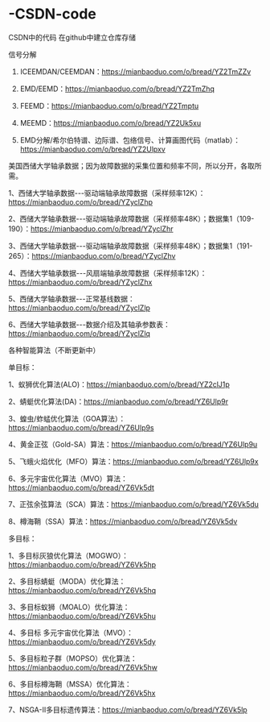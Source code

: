 # -CSDN-code
CSDN中的代码 在github中建立仓库存储


信号分解

1. ICEEMDAN/CEEMDAN：https://mianbaoduo.com/o/bread/YZ2TmZZv

2. EMD/EEMD：https://mianbaoduo.com/o/bread/YZ2TmZhq

3. FEEMD：https://mianbaoduo.com/o/bread/YZ2Tmptu

4. MEEMD：https://mianbaoduo.com/o/bread/YZ2Uk5xu

5. EMD分解/希尔伯特谱、边际谱、包络信号、计算画图代码（matlab）：https://mianbaoduo.com/o/bread/YZ2Ulpxv


美国西储大学轴承数据；因为故障数据的采集位置和频率不同，所以分开，各取所需。

1、西储大学轴承数据---驱动端轴承故障数据（采样频率12K）：https://mianbaoduo.com/o/bread/YZyclZhp

2、西储大学轴承数据---驱动端轴承故障数据（采样频率48K）；数据集1（109-190）：https://mianbaoduo.com/o/bread/YZyclZhr

3、西储大学轴承数据---驱动端轴承故障数据（采样频率48K）；数据集1（191-265）：https://mianbaoduo.com/o/bread/YZyclZhv

4、西储大学轴承数据---风扇端轴承故障数据（采样频率12K）：https://mianbaoduo.com/o/bread/YZyclZhx

5、西储大学轴承数据---正常基线数据：https://mianbaoduo.com/o/bread/YZyclZlp

6、西储大学轴承数据---数据介绍及其轴承参数表：https://mianbaoduo.com/o/bread/YZyclZlq

各种智能算法（不断更新中）

单目标：

1、蚁狮优化算法(ALO)：https://mianbaoduo.com/o/bread/YZ2clJ1p

2、蜻蜓优化算法(DA)：https://mianbaoduo.com/o/bread/YZ6Ulp9r

3、蝗虫/蚱蜢优化算法（GOA算法）：https://mianbaoduo.com/o/bread/YZ6Ulp9s

4、黄金正弦（Gold-SA）算法：https://mianbaoduo.com/o/bread/YZ6Ulp9u

5、飞蛾火焰优化（MFO）算法：https://mianbaoduo.com/o/bread/YZ6Ulp9x

6、多元宇宙优化算法（MVO）算法：https://mianbaoduo.com/o/bread/YZ6Vk5dt

7、正弦余弦算法（SCA）算法：https://mianbaoduo.com/o/bread/YZ6Vk5du

8、樽海鞘（SSA）算法：https://mianbaoduo.com/o/bread/YZ6Vk5dv

多目标：

1、多目标灰狼优化算法（MOGWO）：https://mianbaoduo.com/o/bread/YZ6Vk5hp

2、多目标蜻蜓（MODA）优化算法：https://mianbaoduo.com/o/bread/YZ6Vk5hq

3、多目标蚁狮（MOALO）优化算法：https://mianbaoduo.com/o/bread/YZ6Vk5hu

4、多目标 多元宇宙优化算法（MVO）：https://mianbaoduo.com/o/bread/YZ6Vk5dy

5、多目标粒子群（MOPSO）优化算法：https://mianbaoduo.com/o/bread/YZ6Vk5hw

6、多目标樽海鞘（MSSA）优化算法：https://mianbaoduo.com/o/bread/YZ6Vk5hx

7、NSGA-II多目标遗传算法：https://mianbaoduo.com/o/bread/YZ6Vk5lp

